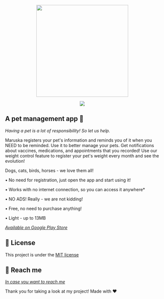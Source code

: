 <p align="center">
  <img src="https://lh3.googleusercontent.com/YZNElPQkn8cODV95Rlf_uAIvsh2aLJ0Fp0kEbfhU73v22M3sBtSdEcWdFYHw1U8BUNV2" height="300"/>
 </p>
 
 
 <p align="center">
   <img src="https://build.appcenter.ms/v0.1/apps/ba6e2ca4-e8a9-44d3-bad5-a7de43897f93/branches/master/badge">
 </p>
 
A pet management app :dog:
-----------------------------------
*Having a pet is a lot of responsibility! So let us help.*

Maruska registers your pet's information and reminds you of it when you NEED to be reminded.
Use it to better manage your pets. Get notifications about vaccines, medications, and appointments that you recorded!
Use our weight control feature to register your pet's weight every month and see the evolution!

Dogs, cats, birds, horses - we love them all! 


• No need for registration, just open the app and start using it!

• Works with no internet connection, so you can access it anywhere*

• NO ADS! Really - we are not kidding!

• Free, no need to purchase anything!

• Light - up to 13MB


[*Available on Google Play Store*](https://play.google.com/store/apps/details?id=com.lcdev.maruska)

## :scroll: License

This project is under the [MIT license](LICENSE)

:speech_balloon: Reach me
----------

[*In case you want to reach me*](https://www.linkedin.com/in/lcassilha/)



Thank you for taking a look at my project! Made with ♥

